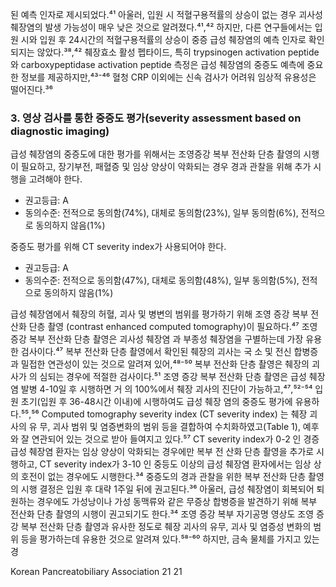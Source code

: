 된 예측 인자로 제시되었다.⁴¹ 아울러, 입원 시 적혈구용적률의 상승이 없는 경우 괴사성 췌장염의 발생 가능성이 매우 낮은 것으로 알려졌다.⁴¹,⁴² 하지만, 다른 연구들에서는 입원 시와 입원 후 24시간의 적혈구용적률의 상승이 중증 급성 췌장염의 예측 인자로 확인되지는 않았다.³⁸,⁴² 췌장효소 활성 펩타이드, 특히 trypsinogen activation peptide와 carboxypeptidase activation peptide 측정은 급성 췌장염의 중증도 예측에 중요한 정보를 제공하지만,⁴³⁻⁴⁶ 혈청 CRP 이외에는 신속 검사가 어려워 임상적 유용성은 떨어진다.³⁶

### 3. 영상 검사를 통한 중증도 평가(severity assessment based on diagnostic imaging)

급성 췌장염의 중증도에 대한 평가를 위해서는 조영증강 복부 전산화 단층 촬영의 시행이 필요하고, 장기부전, 패혈증 및 임상 양상이 악화되는 경우 경과 관찰을 위해 추가 시행을 고려해야 한다.
- 권고등급: A
- 동의수준: 전적으로 동의함(74%), 대체로 동의함(23%), 일부 동의함(6%), 전적으로 동의하지 않음(1%)

중증도 평가를 위해 CT severity index가 사용되어야 한다.
- 권고등급: A
- 동의수준: 전적으로 동의함(47%), 대체로 동의함(48%), 일부 동의함(5%), 전적으로 동의하지 않음(1%)

급성 췌장염에서 췌장의 허혈, 괴사 및 병변의 범위를 평가하기 위해 조영 증강 복부 전산화 단층 촬영 (contrast enhanced computed tomography)이 필요하다.⁴⁷ 조영 증강 복부 전산화 단층 촬영은 괴사성 췌장염 과 부종성 췌장염을 구별하는데 가장 유용한 검사이다.⁴⁷ 복부 전산화 단층 촬영에서 확인된 췌장의 괴사는 국 소 및 전신 합병증과 밀접한 연관성이 있는 것으로 알려져 있어,⁴⁸⁻⁵⁰ 복부 전산화 단층 촬영은 췌장의 괴사가 의 심되는 경우에 적절한 검사이다.⁵¹ 조영 증강 복부 전산화 단층 촬영은 급성 췌장염 발병 4-10일 후 시행하면 거 의 100%에서 췌장 괴사의 진단이 가능하고,⁴⁷,⁵²⁻⁵⁴ 입원 초기(입원 후 36-48시간 이내)에 시행하여도 급성 췌장 염의 중증도 평가에 유용하다.⁵⁵,⁵⁶ Computed tomography severity index (CT severity index) 는 췌장 괴사의 유 무, 괴사 범위 및 염증변화의 범위 등을 결합하여 수치화하였고(Table 1), 예후와 잘 연관되어 있는 것으로 받아 들여지고 있다.⁵⁷ CT severity index가 0-2 인 경증 급성 췌장염 환자는 임상 양상이 악화되는 경우에만 복부 전 산화 단층 촬영을 추가로 시행하고, CT severity index가 3-10 인 중등도 이상의 급성 췌장염 환자에서는 임상 상의 호전이 없는 경우에도 시행한다.³⁴ 중증도의 경과 관찰을 위한 복부 전산화 단층 촬영의 시행 결정은 입원 후 대략 1주일 뒤에 권고된다.³⁶ 아울러, 급성 췌장염이 회복되어 퇴원하는 경우에도 가성낭이나 가성 동맥류와 같은 무증상 합병증을 발견하기 위해 복부 전산화 단층 촬영의 시행이 권고되기도 한다.³⁴
조영 증강 복부 자기공명 영상도 조영 증강 복부 전산화 단층 촬영과 유사한 정도로 췌장 괴사의 유무, 괴사 및 염증성 변화의 범위 등을 평가하는데 유용한 것으로 알려져 있다.⁵⁸⁻⁶⁰ 하지만, 금속 물체를 가지고 있는 경

Korean Pancreatobiliary Association 21
<PAGE>21